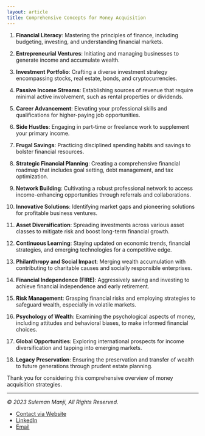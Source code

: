 ```yaml
---
layout: article
title: Comprehensive Concepts for Money Acquisition
---
```


1. **Financial Literacy**: Mastering the principles of finance, including budgeting, investing, and understanding financial markets.

2. **Entrepreneurial Ventures**: Initiating and managing businesses to generate income and accumulate wealth.

3. **Investment Portfolio**: Crafting a diverse investment strategy encompassing stocks, real estate, bonds, and cryptocurrencies.

4. **Passive Income Streams**: Establishing sources of revenue that require minimal active involvement, such as rental properties or dividends.

5. **Career Advancement**: Elevating your professional skills and qualifications for higher-paying job opportunities.

6. **Side Hustles**: Engaging in part-time or freelance work to supplement your primary income.

7. **Frugal Savings**: Practicing disciplined spending habits and savings to bolster financial resources.

8. **Strategic Financial Planning**: Creating a comprehensive financial roadmap that includes goal setting, debt management, and tax optimization.

9. **Network Building**: Cultivating a robust professional network to access income-enhancing opportunities through referrals and collaborations.

10. **Innovative Solutions**: Identifying market gaps and pioneering solutions for profitable business ventures.

11. **Asset Diversification**: Spreading investments across various asset classes to mitigate risk and boost long-term financial growth.

12. **Continuous Learning**: Staying updated on economic trends, financial strategies, and emerging technologies for a competitive edge.

13. **Philanthropy and Social Impact**: Merging wealth accumulation with contributing to charitable causes and socially responsible enterprises.

14. **Financial Independence (FIRE)**: Aggressively saving and investing to achieve financial independence and early retirement.

15. **Risk Management**: Grasping financial risks and employing strategies to safeguard wealth, especially in volatile markets.

16. **Psychology of Wealth**: Examining the psychological aspects of money, including attitudes and behavioral biases, to make informed financial choices.

17. **Global Opportunities**: Exploring international prospects for income diversification and tapping into emerging markets.

18. **Legacy Preservation**: Ensuring the preservation and transfer of wealth to future generations through prudent estate planning.

Thank you for considering this comprehensive overview of money acquisition strategies.

---
*© 2023 Suleman Manji, All Rights Reserved.*
* [Contact via Website](https://www.sulemanji.com)
* [LinkedIn](https://www.linkedin.com/in/sulemanmanji/)
* [Email](mailto:ssmanji89@gmail.com)


